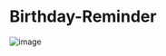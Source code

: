 # Birthday-Reminder


![image](https://github.com/user-attachments/assets/53b181e6-a112-4d65-b7b9-1defa31faf85)
